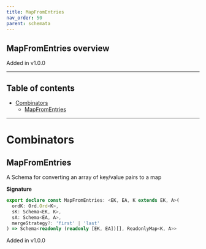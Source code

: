 ```yaml
---
title: MapFromEntries
nav_order: 50
parent: schemata
---
```


## MapFromEntries overview

Added in v1.0.0

---

<h2 class="text-delta">Table of contents</h2>

- [Combinators](#combinators)
  - [MapFromEntries](#mapfromentries)

---

# Combinators

## MapFromEntries

A Schema for converting an array of key/value pairs to a map

**Signature**

```ts
export declare const MapFromEntries: <EK, EA, K extends EK, A>(
  ordK: Ord.Ord<K>,
  sK: Schema<EK, K>,
  sA: Schema<EA, A>,
  mergeStrategy?: 'first' | 'last'
) => Schema<readonly (readonly [EK, EA])[], ReadonlyMap<K, A>>
```

Added in v1.0.0
